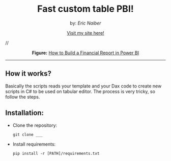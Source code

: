 <h1 align="center">Fast custom table PBI!</h1>
<p align="center" >by: <em>Eric Naiber</em></p>

<p align="center">
<a href="https://ericnaiber.com">Visit my site here!</a>
</p>

//

<p align="center"><b>Figure:</b> <a href="https://www.youtube.com/watch?v=J4317R5BvsA&ab_channel=HowtoPowerBI">How to Build a Financial Report in Power BI</a></p>

<hr>

<h2>
    <b>How it works?</b>
</h2>

Basically the scripts reads your template and your Dax code to create new scripts in C# to be used on tabular editor. The process is very tricky, so follow the steps.

 <h2>
    <b>Installation:</b>
</h2>

* Clone the repository:

    ```
    git clone ___
    ```

* Install requirements:

    ```
    pip install -r [PATH]/requirements.txt